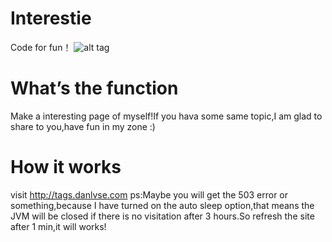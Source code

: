 # Interestie
Code for fun！
![alt tag](https://cloud.githubusercontent.com/assets/5700392/14947191/e50b6154-1061-11e6-9d5c-5f0429d8dfd4.png)

# What’s the function
Make a interesting page of myself!If you hava some same topic,I am glad to share to you,have fun in my zone :)
# How it works
visit http://tags.danlvse.com  ps:Maybe you will get the 503 error or something,because I have turned on the auto sleep option,that means the JVM will be closed if there is no visitation after 3 hours.So refresh the site after 1 min,it will works!
